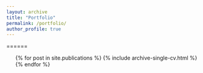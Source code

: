 ```yaml
---
layout: archive
title: "Portfolio"
permalink: /portfolio/
author_profile: true
---
```

======
  <ul>{% for post in site.publications %}
    {% include archive-single-cv.html %}
  {% endfor %}</ul>
